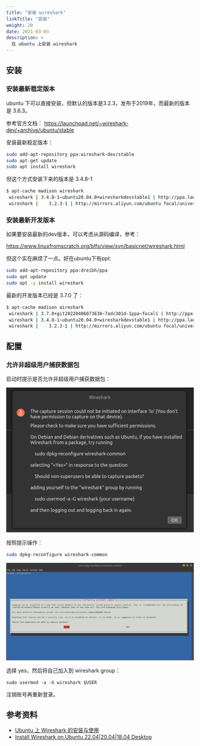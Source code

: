 ```yaml
---
title: "安装 wireshark"
linkTitle: "安装"
weight: 20
date: 2021-03-03
description: >
  在 ubuntu 上安装 wireshark
---
```


## 安装

### 安装最新稳定版本

ubuntu 下可以直接安装，但默认的版本是3.2.3，发布于2019年，而最新的版本是 3.6.3。

参考官方文档： https://launchpad.net/~wireshark-dev/+archive/ubuntu/stable

安装最新稳定版本：

```bash
sudo add-apt-repository ppa:wireshark-dev/stable
sudo apt-get update
sudo apt install wireshark
```

但这个方式安装下来的版本是 3.4.8-1 

```bash
$ apt-cache madison wireshark
 wireshark | 3.4.8-1~ubuntu20.04.0+wiresharkdevstable1 | http://ppa.launchpad.net/wireshark-dev/stable/ubuntu focal/main amd64 Packages
 wireshark |    3.2.3-1 | http://mirrors.aliyun.com/ubuntu focal/universe amd64 Packages
```

### 安装最新开发版本

如果要安装最新的dev版本，可以考虑从源码编译，参考：

https://www.linuxfromscratch.org/blfs/view/svn/basicnet/wireshark.html

但这个实在麻烦了一点。好在ubuntu下有ppt:

```bash
sudo add-apt-repository ppa:dreibh/ppa
sudo apt update
sudo apt -y install wireshark
```

最新的开发版本已经是 3.7.0 了：

```bash
$ apt-cache madison wireshark
 wireshark | 3.7.0+git20220406073638~7adc301d-1ppa~focal1 | http://ppa.launchpad.net/dreibh/ppa/ubuntu focal/main amd64 Packages
 wireshark | 3.4.8-1~ubuntu20.04.0+wiresharkdevstable1 | http://ppa.launchpad.net/wireshark-dev/stable/ubuntu focal/main amd64 Packages
 wireshark |    3.2.3-1 | http://mirrors.aliyun.com/ubuntu focal/universe amd64 Packages
```



## 配置

### 允许非超级用户捕获数据包

启动时提示是否允许非超级用户捕获数据包：

![permisions](images/permisions.png)

按照提示操作：

```bash
sudo dpkg-reconfigure wireshark-common
```

![configure](images/configure.png)

选择 yes，然后将自己加入到 wireshark group：

    sudo usermod -a -G wireshark $USER

注销账号再重新登录。

## 参考资料

- [Ubuntu 上 Wireshark 的安装与使用](https://zhuanlan.zhihu.com/p/112649281)
- [Install Wireshark on Ubuntu 22.04|20.04|18.04 Desktop](https://computingforgeeks.com/how-to-install-wireshark-on-ubuntu-desktop/)
